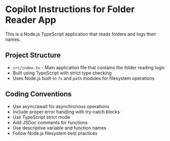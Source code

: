 <!-- Use this file to provide workspace-specific custom instructions to Copilot. For more details, visit https://code.visualstudio.com/docs/copilot/copilot-customization#_use-a-githubcopilotinstructionsmd-file -->

# Copilot Instructions for Folder Reader App

This is a Node.js TypeScript application that reads folders and logs their names.

## Project Structure

- `src/index.ts` - Main application file that contains the folder reading logic
- Built using TypeScript with strict type checking
- Uses Node.js built-in `fs` and `path` modules for filesystem operations

## Coding Conventions

- Use async/await for asynchronous operations
- Include proper error handling with try-catch blocks
- Use TypeScript strict mode
- Add JSDoc comments for functions
- Use descriptive variable and function names
- Follow Node.js filesystem best practices
